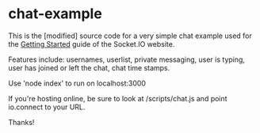 # chat-example

This is the [modified] source code for a very simple chat example used for
the [Getting Started](http://socket.io/get-started/chat/) guide
of the Socket.IO website.

Features include:
    usernames,
    userlist,
    private messaging,
    user is typing,
    user has joined or left the chat,
    chat time stamps.

Use 'node index' to run on localhost:3000

If you're hosting online,
be sure to look at /scripts/chat.js and point io.connect to your URL.

Thanks!

